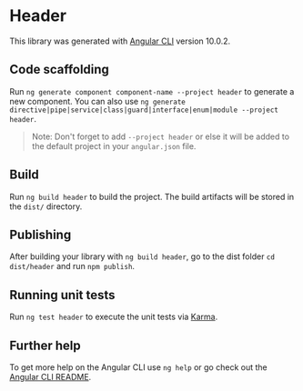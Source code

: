 # Header

This library was generated with [Angular CLI](https://github.com/angular/angular-cli) version 10.0.2.

## Code scaffolding

Run `ng generate component component-name --project header` to generate a new component. You can also use `ng generate directive|pipe|service|class|guard|interface|enum|module --project header`.
> Note: Don't forget to add `--project header` or else it will be added to the default project in your `angular.json` file. 

## Build

Run `ng build header` to build the project. The build artifacts will be stored in the `dist/` directory.

## Publishing

After building your library with `ng build header`, go to the dist folder `cd dist/header` and run `npm publish`.

## Running unit tests

Run `ng test header` to execute the unit tests via [Karma](https://karma-runner.github.io).

## Further help

To get more help on the Angular CLI use `ng help` or go check out the [Angular CLI README](https://github.com/angular/angular-cli/blob/master/README.md).
